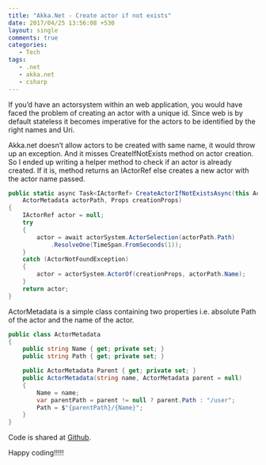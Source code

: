 ```yaml
---
title: "Akka.Net - Create actor if not exists"
date: 2017/04/25 13:56:08 +530
layout: single
comments: true
categories: 
   - Tech
tags:
   - .net
   - akka.net
   - csharp
---
```


If you’d have an actorsystem within an web application, you would have faced the problem of creating an actor with a unique id. Since web is by default stateless it becomes imperative for the actors to be identified by the right names and Uri.

Akka.net doesn’t allow actors to be created with same name, it would throw up an exception. And it misses CreateIfNotExists method on actor creation. So I ended up writing a helper method to check if an actor is already created. If it is, method returns an IActorRef else creates a new actor with the actor name passed.

```csharp
public static async Task<IActorRef> CreateActorIfNotExistsAsync(this ActorSystem actorSystem,
    ActorMetadata actorPath, Props creationProps)
{
    IActorRef actor = null;
    try
    {
        actor = await actorSystem.ActorSelection(actorPath.Path)
            .ResolveOne(TimeSpan.FromSeconds(1));
    }
    catch (ActorNotFoundException)
    {
        actor = actorSystem.ActorOf(creationProps, actorPath.Name);
    }
    return actor;
} 
```

ActorMetadata is a simple class containing two properties i.e. absolute Path of the actor and the name of the actor.

```csharp
public class ActorMetadata
{
    public string Name { get; private set; }
    public string Path { get; private set; }

    public ActorMetadata Parent { get; private set; }
    public ActorMetadata(string name, ActorMetadata parent = null)
    {
        Name = name;
        var parentPath = parent != null ? parent.Path : "/user";
        Path = $"{parentPath}/{Name}";
    }
}
```

Code is shared at [Github](https://github.com/pratapbhaskar/akka-createifnotexists).

Happy coding!!!!!
